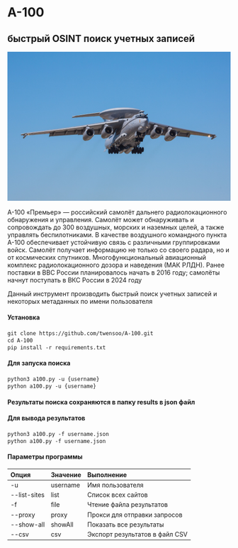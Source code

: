 # A-100
## быстрый OSINT поиск учетных записей
![A-100](https://github.com/twensoo/A-100/blob/main/А-100.jpg)

А-100 «Премьер» — российский самолёт дальнего радиолокационного обнаружения и управления. Самолёт может обнаруживать и сопровождать до 300 воздушных, морских и наземных целей, а также управлять беспилотниками. В качестве воздушного командного пункта А-100 обеспечивает устойчивую связь с различными группировками войск. Самолёт получает информацию не только со своего радара, но и от космических спутников. Многофункциональный авиационный комплекс радиолокационного дозора и наведения (МАК РЛДН).
Ранее поставки в ВВС России планировалось начать в 2016 году; самолёты начнут поступать в ВКС России в 2024 году

Данный инструмент производить быстрый поиск учетных записей и некоторых метаданных по имени пользователя



#### Установка

```shell
git clone https://github.com/twensoo/A-100.git
cd A-100
pip install -r requirements.txt
```

#### Для запуска поиска

```shell
python3 a100.py -u {username}
python a100.py -u {username}
```

#### Результаты поиска сохраняются в папку results в json файл
#### Для вывода результатов
```shell
python3 a100.py -f username.json
python a100.py -f username.json
```

#### Параметры программы
| **Опция**    | **Значение** | **Выполнение**                 |
| :--------    |:------------ | :----------------------------- |
| -u           | username     | Имя пользователя               |
| --list-sites | list         | Список всех сайтов             |
| -f           | file         | Чтение файла результатов       |
| --proxy      | proxy        | Прокси для отправки запросов   |
| --show-all   | showAll      | Показать все результаты        |
| --csv        | csv          | Экспорт результатов в файл CSV |

